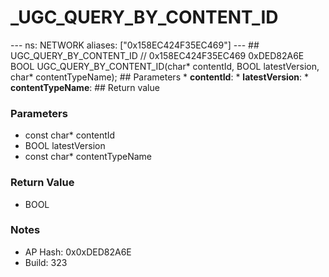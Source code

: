 # _UGC_QUERY_BY_CONTENT_ID

--- ns: NETWORK aliases: ["0x158EC424F35EC469"] --- ## UGC_QUERY_BY_CONTENT_ID  // 0x158EC424F35EC469 0xDED82A6E BOOL UGC_QUERY_BY_CONTENT_ID(char* contentId, BOOL latestVersion, char* contentTypeName);   ## Parameters * **contentId**: * **latestVersion**: * **contentTypeName**:  ## Return value

### Parameters
* const char* contentId
* BOOL latestVersion
* const char* contentTypeName

### Return Value
* BOOL

### Notes
* AP Hash: 0x0xDED82A6E
* Build: 323

